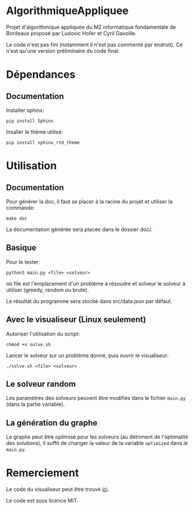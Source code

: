 # AlgorithmiqueAppliquee

Projet d'algorithmique appliquée du M2 informatique fondamentale de Bordeaux proposé par Ludovic Hofer et Cyril Gavoille.

Le code n'est pas fini (notamment il n'est pas commenté par endroit). Ce n'est qu'une version préliminaire
du code final.

# Dépendances

## Documentation

Installer sphinx:

`pip install Sphinx`

Insaller le thème utilisé:

`pip install sphinx_rtd_theme`

# Utilisation

## Documentation

Pour générer la doc, il faut se placer à la racine du projet et utiliser la commande:

`make doc`

La documentation générée sera placée dans le dossier doc/.

## Basique

Pour le tester:

`python3 main.py <file> <solveur>`

où file est l'emplacement d'un problème à résoudre
et solveur le solveur à utiliser (greedy, random ou brute).

Le résultat du programme sera stocké dans src/data.json par défaut.

## Avec le visualiseur (Linux seulement)

Autoriser l'utilisation du script:

`chmod +x solve.sh`

Lancer le solveur sur un problème donné, puis ouvrir le visualiseur:

`./solve.sh <file> <solveur>`

## Le solveur random

Les paramètres des solveurs peuvent être modifiés dans le fichier `main.py` (dans la partie variable).

## La génération du graphe

Le graphe peut être optimisé pour les solveurs (au détriment de l'optimalité des solutions), il suffit de 
changer la valeur de la variable `optimized` dans le `main.py`.

# Remerciement

Le code du visualiseur peut être trouvé [ici](https://www.labri.fr/perso/lhofer/index.php?page=teaching/algorithmique_appliquee/index).

Le code est sous licence MIT.
